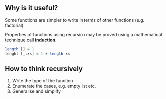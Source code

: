 
## Why is it useful?

Some functions are simpler to write in terms of other functions (e.g. factorial)

Properties of functions using recursion may be proved using a mathematical technique call **induction**.

```hs
length [] = 1
lenght [_:xs] = 1 + length xs
```

## How to think recursively

1. Write the type of the function
2. Enumerate the cases, e.g. empty list etc.
3. Generalise and simplify
